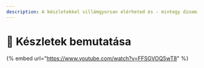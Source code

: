 ```yaml
---
description: A készletekkel villámgyorsan elérheted és - mintegy dinamikus lekérdezésszerűen - kezelheted az Anytype-ban létrehozott objektumokat az általad megadott feltételek alapján.
---
```


# 🌟 Készletek bemutatása

{% embed url="https://www.youtube.com/watch?v=FFSGVOQ5wT8" %}
